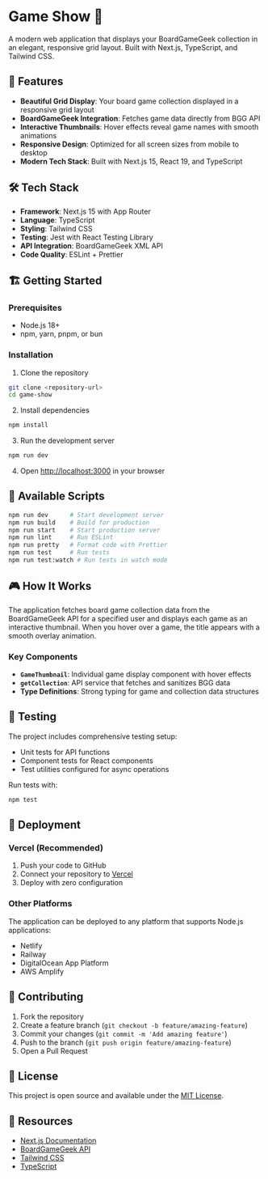 # Game Show 🎲

A modern web application that displays your BoardGameGeek collection in an elegant, responsive grid layout. Built with Next.js, TypeScript, and Tailwind CSS.

## 🚀 Features

- **Beautiful Grid Display**: Your board game collection displayed in a responsive grid layout
- **BoardGameGeek Integration**: Fetches game data directly from BGG API
- **Interactive Thumbnails**: Hover effects reveal game names with smooth animations
- **Responsive Design**: Optimized for all screen sizes from mobile to desktop
- **Modern Tech Stack**: Built with Next.js 15, React 19, and TypeScript

## 🛠️ Tech Stack

- **Framework**: Next.js 15 with App Router
- **Language**: TypeScript
- **Styling**: Tailwind CSS
- **Testing**: Jest with React Testing Library
- **API Integration**: BoardGameGeek XML API
- **Code Quality**: ESLint + Prettier

## 🏗️ Getting Started

### Prerequisites

- Node.js 18+ 
- npm, yarn, pnpm, or bun

### Installation

1. Clone the repository
```bash
git clone <repository-url>
cd game-show
```

2. Install dependencies
```bash
npm install
```

3. Run the development server
```bash
npm run dev
```

4. Open [http://localhost:3000](http://localhost:3000) in your browser

## 📝 Available Scripts

```bash
npm run dev      # Start development server
npm run build    # Build for production
npm run start    # Start production server
npm run lint     # Run ESLint
npm run pretty   # Format code with Prettier
npm run test     # Run tests
npm run test:watch # Run tests in watch mode
```

## 🎮 How It Works

The application fetches board game collection data from the BoardGameGeek API for a specified user and displays each game as an interactive thumbnail. When you hover over a game, the title appears with a smooth overlay animation.

### Key Components

- **`GameThumbnail`**: Individual game display component with hover effects
- **`getCollection`**: API service that fetches and sanitizes BGG data
- **Type Definitions**: Strong typing for game and collection data structures

## 🧪 Testing

The project includes comprehensive testing setup:

- Unit tests for API functions
- Component tests for React components
- Test utilities configured for async operations

Run tests with:
```bash
npm test
```

## 🚀 Deployment

### Vercel (Recommended)

1. Push your code to GitHub
2. Connect your repository to [Vercel](https://vercel.com)
3. Deploy with zero configuration

### Other Platforms

The application can be deployed to any platform that supports Node.js applications:

- Netlify
- Railway
- DigitalOcean App Platform
- AWS Amplify

## 🤝 Contributing

1. Fork the repository
2. Create a feature branch (`git checkout -b feature/amazing-feature`)
3. Commit your changes (`git commit -m 'Add amazing feature'`)
4. Push to the branch (`git push origin feature/amazing-feature`)
5. Open a Pull Request

## 📄 License

This project is open source and available under the [MIT License](LICENSE).

## 🔗 Resources

- [Next.js Documentation](https://nextjs.org/docs)
- [BoardGameGeek API](https://boardgamegeek.com/wiki/page/BGG_XML_API2)
- [Tailwind CSS](https://tailwindcss.com/docs)
- [TypeScript](https://www.typescriptlang.org/docs/)
